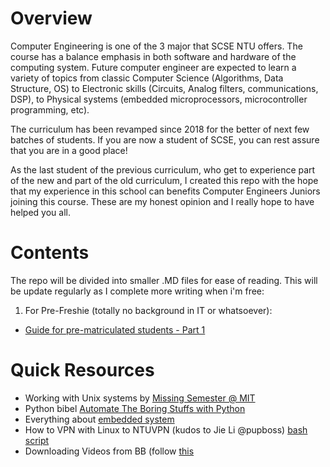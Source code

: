 # Overview 
Computer Engineering is one of the 3 major that SCSE NTU offers. The course has a balance emphasis in both software and hardware of the computing system. Future computer engineer are expected to learn a variety of topics from classic Computer Science (Algorithms, Data Structure, OS) to Electronic skills (Circuits, Analog filters, communications, DSP), to Physical systems (embedded microprocessors, microcontroller programming, etc).

The curriculum has been revamped since 2018 for the better of next few batches of students. If you are now a student of SCSE, you can rest assure that you are in a good place!

As the last student of the previous curriculum, who get to experience part of the new and part of the old curriculum, I created this repo with the hope that my experience in this school can benefits Computer Engineers Juniors joining this course. These are my honest opinion and I really hope to have helped you all.

# Contents
The repo will be divided into smaller .MD files for ease of reading. This will be update regularly as I complete more writing when i'm free:

1. For Pre-Freshie (totally no background in IT or whatsoever):
- [Guide for pre-matriculated students - Part 1](./pre_freshie_1.md)

# Quick Resources
- Working with Unix systems by [Missing Semester @ MIT](https://missing.csail.mit.edu/)
- Python bibel [Automate The Boring Stuffs with Python](https://automatetheboringstuff.com/)
- Everything about [embedded system](https://www.embedded.com/)
- How to VPN with Linux to NTUVPN (kudos to Jie Li @pupboss) [bash script](https://gist.github.com/pupboss/581fc9eb5c4654637837303eef33e3c3#file-ntuvpn-sh)
- Downloading Videos from BB (follow [this](https://www.reddit.com/r/utdallas/comments/fsg0qf/how_to_download_any_video_from_blackboard/)
